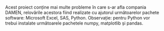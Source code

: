 Acest proiect conține mai multe probleme în care s-ar afla compania DAMEN, relovările acestora fiind realizate cu ajutorul următoarelor pachete software: Microsoft Excel, SAS, Python.
Observație: pentru Python vor trebui instalate următoarele pachetele numpy, matplotlib și pandas. 
